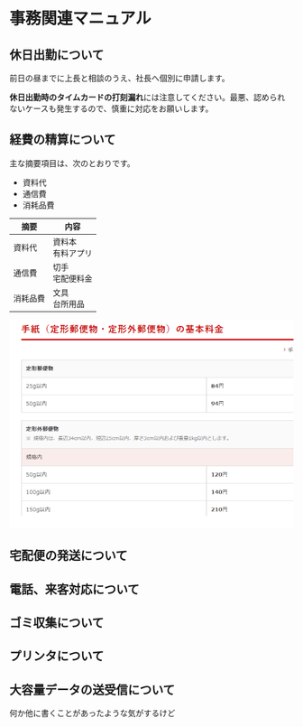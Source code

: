 # 事務関連マニュアル
## 休日出勤について
前日の昼までに上長と相談のうえ、社長へ個別に申請します。

**休日出勤時のタイムカードの打刻漏れ**には注意してください。最悪、認められ
ないケースも発生するので、慎重に対応をお願いします。

## 経費の精算について
主な摘要項目は、次のとおりです。
- 資料代
- 通信費
- 消耗品費

|摘要 |内容
|--|--
|資料代 |資料本<br>有料アプリ
|通信費 |切手<br>宅配便料金
|消耗品費 | 文具<br>台所用品

![切手代](img/one_price.png)

## 宅配便の発送について
## 電話、来客対応について
## ゴミ収集について
## プリンタについて
## 大容量データの送受信について

何か他に書くことがあったような気がするけど